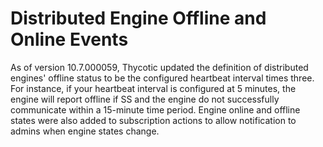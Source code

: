 [title]: # (Distributed Engine Offline and Online Events)
[tags]: # (Distributed Engine Offline and Online Events)
[priority]: # (10)

# Distributed Engine Offline and Online Events

As of version 10.7.000059, Thycotic updated the definition of distributed engines' offline status to be the configured heartbeat interval times three. For instance, if your heartbeat interval is configured at 5 minutes, the engine will report offline if SS and the engine do not successfully communicate within a 15-minute time period. Engine online and offline states were also added to subscription actions to allow notification to admins when engine states change.
